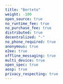 ```yaml
---
title: "Berteto"
weight: -100
open_source: true
no_runtime_fee: true
no_purchase_fee: true
distributed: true
decentralized: "-"
no_phone_required: true
anonymous: true
e2ee: true
offline_messaging: true
multi_device: true
open_spec: true
aosp: true
privacy_respecting: true
---
```


